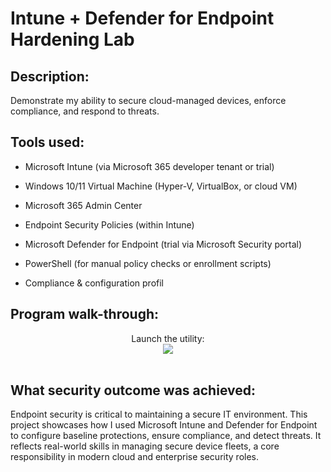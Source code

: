 <h1> Intune + Defender for Endpoint Hardening Lab </h1>

<h2> Description: </h2>

Demonstrate my ability to secure cloud-managed devices, enforce compliance, and respond to threats.

<h2>Tools used: </h2>
  
- Microsoft Intune (via Microsoft 365 developer tenant or trial)

- Windows 10/11 Virtual Machine (Hyper-V, VirtualBox, or cloud VM)

- Microsoft 365 Admin Center

- Endpoint Security Policies (within Intune)

- Microsoft Defender for Endpoint (trial via Microsoft Security portal)

- PowerShell (for manual policy checks or enrollment scripts)

- Compliance & configuration profil

<h2>Program walk-through:</h2>

<p align="center">
Launch the utility: <br/>
<img src=/>
<br />
<br />

<h2> What security outcome was achieved: </h2>
Endpoint security is critical to maintaining a secure IT environment. This project showcases how I used Microsoft Intune and Defender for Endpoint to configure baseline protections, ensure compliance, and detect threats. It reflects real-world skills in managing secure device fleets, a core responsibility in modern cloud and enterprise security roles.
